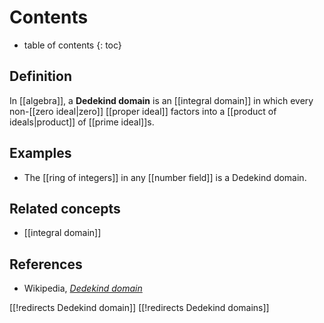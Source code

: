 
# Contents
* table of contents
{: toc}

## Definition

In [[algebra]], a __Dedekind domain__ is an [[integral domain]] in which every non-[[zero ideal|zero]] [[proper ideal]] factors into a [[product of ideals|product]] of [[prime ideal]]s.


## Examples

* The [[ring of integers]] in any [[number field]] is a Dedekind domain.


## Related concepts

* [[integral domain]]


## References

* Wikipedia, _[Dedekind domain](http://en.wikipedia.org/wiki/Dedekind_domain)_


[[!redirects Dedekind domain]]
[[!redirects Dedekind domains]]
